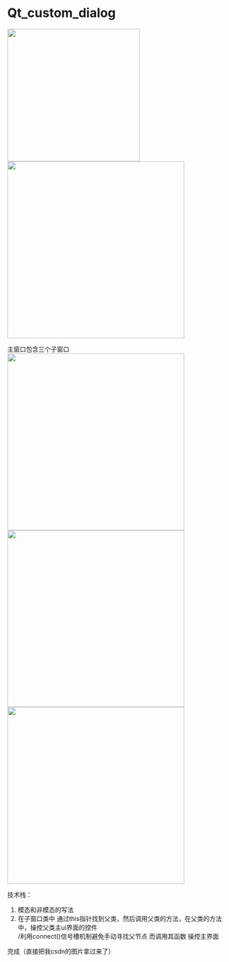 # Qt_custom_dialog

<img src="https://github.com/rongfengtong/Qt_custom_dialog/assets/89334236/d2f243e0-e365-4ceb-ba13-d3e40cc45d90" width="300px">
<img src="https://github.com/rongfengtong/Qt_custom_dialog/assets/89334236/5293f47a-256f-4b0b-bcea-0e470bcb38ea" width="400px">


主窗口包含三个子窗口  
<img src="https://github.com/rongfengtong/Qt_custom_dialog/assets/89334236/77cb99d9-53cb-40a1-967b-de7b1cd4cd03" width="400px">  
<img src="https://github.com/rongfengtong/Qt_custom_dialog/assets/89334236/8a17a14d-6937-452c-bdac-58f82e4e40fa" width="400px">  
<img src="https://github.com/rongfengtong/Qt_custom_dialog/assets/89334236/a74e7807-9e6c-43c8-988a-a141bd209a5a" width="400px">  

  
技术栈：  
1. 模态和非模态的写法  
2. 在子窗口类中 通过this指针找到父类，然后调用父类的方法，在父类的方法中，操控父类主ui界面的控件  
 /利用connect()信号槽机制避免手动寻找父节点 而调用其函数  操控主界面  


完成（直接把我csdn的图片拿过来了）




